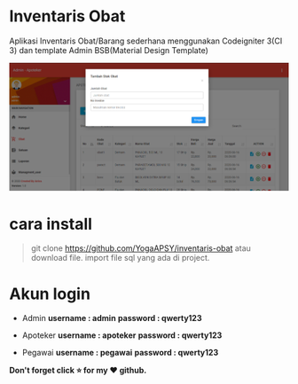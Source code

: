 # Inventaris Obat
Aplikasi Inventaris Obat/Barang sederhana menggunakan Codeigniter 3(CI 3) dan template Admin BSB(Material Design Template)

![alt text](https://raw.githubusercontent.com/YogaAPSY/inventaris-obat/master/Screenshot_77.png)

# cara install
> git clone https://github.com/YogaAPSY/inventaris-obat atau download file.
> import file sql yang ada di project.

# Akun login
- Admin
**username : admin**
**password : qwerty123**

- Apoteker
**username : apoteker**
**password : qwerty123**

- Pegawai
**username : pegawai**
**password : qwerty123**

**Don't forget click :star: for my :heart: github.**
